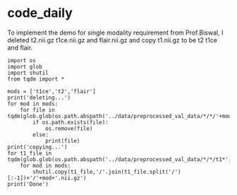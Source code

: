 # code_daily
To implement the demo for single modality requirement from Prof.Biswal, I deleted t2.nii.gz t1ce.nii.gz and flair.nii.gz and copy t1.nii.gz to be t2 t1ce and flair.
```
import os
import glob
import shutil
from tqdm import *

mods = ['t1ce','t2','flair']
print('deleting...')
for mod in mods:
    for file in tqdm(glob.glob(os.path.abspath('../data/preprocessed_val_data/*/*/'+mod+'*'))):
        if os.path.exists(file):
            os.remove(file)
        else:
            print(file)
print('copying...')
for t1_file in tqdm(glob.glob(os.path.abspath('../data/preprocessed_val_data/*/*/t1*'))):
    for mod in mods:
        shutil.copy(t1_file,'/'.join(t1_file.split('/')[:-1])+'/'+mod+'.nii.gz')
print('Done')
```

